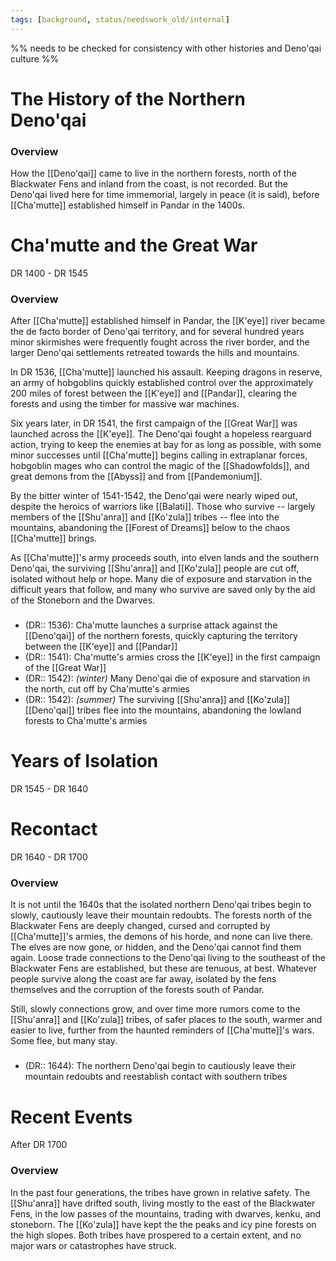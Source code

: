 ```yaml
---
tags: [background, status/needswork_old/internal]
---
```


%% needs to be checked for consistency with other histories  and Deno'qai culture %%
# The History of the Northern Deno'qai

### Overview
How the [[Deno'qai]] came to live in the northern forests, north of the Blackwater Fens and inland from the coast, is not recorded. But the Deno'qai lived here for time immemorial, largely in peace (it is said), before [[Cha'mutte]] established himself in Pandar in the 1400s. 

# Cha'mutte and the Great War
DR 1400 - DR 1545

### Overview
After [[Cha'mutte]] established himself in Pandar, the [[K'eye]] river became the de facto border of Deno'qai territory, and for several hundred years minor skirmishes were frequently fought across the river border, and the larger Deno'qai settlements retreated towards the hills and mountains. 

In DR 1536, [[Cha'mutte]] launched his assault. Keeping dragons in reserve, an army of hobgoblins quickly established control over the approximately 200 miles of forest between the [[K'eye]] and [[Pandar]], clearing the forests and using the timber for massive war machines.

Six years later, in DR 1541, the first campaign of the [[Great War]] was launched across the [[K'eye]]. The Deno'qai fought a hopeless rearguard action, trying to keep the enemies at bay for as long as possible, with some minor successes until [[Cha'mutte]] begins calling in extraplanar forces, hobgoblin mages who can control the magic of the [[Shadowfolds]], and great demons from the [[Abyss]] and from [[Pandemonium]].

By the bitter winter of 1541-1542, the Deno'qai were nearly wiped out, despite the heroics of warriors like [[Balati]]. Those who survive -- largely members of the [[Shu'anra]] and [[Ko'zula]] tribes -- flee into the mountains, abandoning the [[Forest of Dreams]] below to the chaos [[Cha'mutte]] brings.

As [[Cha'mutte]]'s army proceeds south, into elven lands and the southern Deno'qai, the surviving [[Shu'anra]] and [[Ko'zula]] people are cut off, isolated without help or hope. Many die of exposure and starvation in the difficult years that follow, and many who survive are saved only by the aid of the Stoneborn and the Dwarves.

###
- (DR:: 1536): Cha'mutte launches a surprise attack against the [[Deno'qai]] of the northern forests, quickly capturing the territory between the [[K'eye]] and [[Pandar]]
- (DR:: 1541): Cha'mutte's armies cross the [[K'eye]] in the first campaign of the [[Great War]]
- (DR:: 1542): *(winter)* Many Deno'qai die of exposure and starvation in the north, cut off by Cha'mutte's armies
- (DR:: 1542): *(summer)* The surviving [[Shu'anra]] and [[Ko'zula]] [[Deno'qai]] tribes flee into the mountains, abandoning the lowland forests to Cha'mutte's armies
# Years of Isolation
DR 1545 - DR 1640

# Recontact
DR 1640 - DR 1700
### Overview
It is not until the 1640s that the isolated northern Deno'qai tribes begin to slowly, cautiously leave their mountain redoubts. The forests north of the Blackwater Fens are deeply changed, cursed and corrupted by [[Cha'mutte]]'s armies, the demons of his horde, and none can live there. The elves are now gone, or hidden, and the Deno'qai cannot find them again. Loose trade connections to the Deno'qai living to the southeast of the Blackwater Fens are established, but these are tenuous, at best. Whatever people survive along the coast are far away, isolated by the fens themselves and the corruption of the forests south of Pandar.

Still, slowly connections grow, and over time more rumors come to the [[Shu'anra]] and [[Ko'zula]] tribes, of safer places to the south, warmer and easier to live, further from the haunted reminders of [[Cha'mutte]]'s wars. Some flee, but many stay.

###
- (DR:: 1644): The northern Deno'qai begin to cautiously leave their mountain redoubts and reestablish contact with southern tribes

# Recent Events
After DR 1700
### Overview
In the past four generations, the tribes have grown in relative safety. The [[Shu'anra]] have drifted south, living mostly to the east of the Blackwater Fens, in the low passes of the mountains, trading with dwarves, kenku, and stoneborn. The [[Ko'zula]] have kept the the peaks and icy pine forests on the high slopes. Both tribes have prospered to a certain extent, and no major wars or catastrophes have struck.